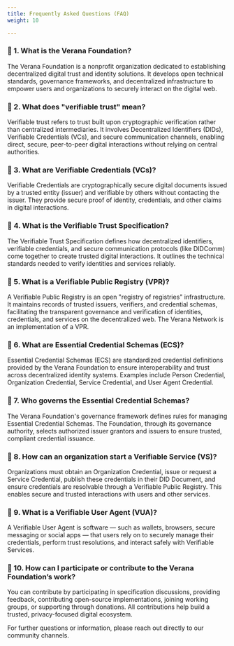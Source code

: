 ```yaml
---
title: Frequently Asked Questions (FAQ)
weight: 10

---
```

### 📌 1. What is the Verana Foundation?

The Verana Foundation is a nonprofit organization dedicated to establishing decentralized digital trust and identity solutions. It develops open technical standards, governance frameworks, and decentralized infrastructure to empower users and organizations to securely interact on the digital web.

### 📌 2. What does "verifiable trust" mean?

Verifiable trust refers to trust built upon cryptographic verification rather than centralized intermediaries. It involves Decentralized Identifiers (DIDs), Verifiable Credentials (VCs), and secure communication channels, enabling direct, secure, peer-to-peer digital interactions without relying on central authorities.

### 📌 3. What are Verifiable Credentials (VCs)?

Verifiable Credentials are cryptographically secure digital documents issued by a trusted entity (issuer) and verifiable by others without contacting the issuer. They provide secure proof of identity, credentials, and other claims in digital interactions.

### 📌 4. What is the Verifiable Trust Specification?

The Verifiable Trust Specification defines how decentralized identifiers, verifiable credentials, and secure communication protocols (like DIDComm) come together to create trusted digital interactions. It outlines the technical standards needed to verify identities and services reliably.

### 📌 5. What is a Verifiable Public Registry (VPR)?

A Verifiable Public Registry is an open "registry of registries" infrastructure. It maintains records of trusted issuers, verifiers, and credential schemas, facilitating the transparent governance and verification of identities, credentials, and services on the decentralized web. The Verana Network is an implementation of a VPR.

### 📌 6. What are Essential Credential Schemas (ECS)?

Essential Credential Schemas (ECS) are standardized credential definitions provided by the Verana Foundation to ensure interoperability and trust across decentralized identity systems. Examples include Person Credential, Organization Credential, Service Credential, and User Agent Credential.

### 📌 7. Who governs the Essential Credential Schemas?

The Verana Foundation's governance framework defines rules for managing Essential Credential Schemas. The Foundation, through its governance authority, selects authorized issuer grantors and issuers to ensure trusted, compliant credential issuance.

### 📌 8. How can an organization start a Verifiable Service (VS)?

Organizations must obtain an Organization Credential, issue or request a Service Credential, publish these credentials in their DID Document, and ensure credentials are resolvable through a Verifiable Public Registry. This enables secure and trusted interactions with users and other services.

### 📌 9. What is a Verifiable User Agent (VUA)?

A Verifiable User Agent is software — such as wallets, browsers, secure messaging or social apps — that users rely on to securely manage their credentials, perform trust resolutions, and interact safely with Verifiable Services.

### 📌 10. How can I participate or contribute to the Verana Foundation’s work?

You can contribute by participating in specification discussions, providing feedback, contributing open-source implementations, joining working groups, or supporting through donations. All contributions help build a trusted, privacy-focused digital ecosystem.

For further questions or information, please reach out directly to our community channels.
